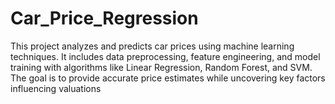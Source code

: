 # Car_Price_Regression
This project analyzes and predicts car prices using machine learning techniques. It includes data preprocessing, feature engineering, and model training with algorithms like Linear Regression, Random Forest, and SVM. The goal is to provide accurate price estimates while uncovering key factors influencing valuations
